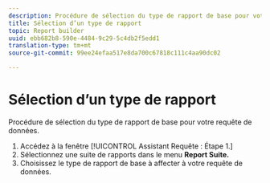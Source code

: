 ```yaml
---
description: Procédure de sélection du type de rapport de base pour votre requête de données.
title: Sélection d’un type de rapport
topic: Report builder
uuid: ebb682b8-590e-4484-9c29-5c4db2f5edd1
translation-type: tm+mt
source-git-commit: 99ee24efaa517e8da700c67818c111c4aa90dc02

---
```



# Sélection d’un type de rapport

Procédure de sélection du type de rapport de base pour votre requête de données.

1. Accédez à la fenêtre [!UICONTROL Assistant Requête : Étape 1.]
1. Sélectionnez une suite de rapports dans le menu **Report Suite.**
1. Choisissez le type de rapport de base à affecter à votre requête de données.
